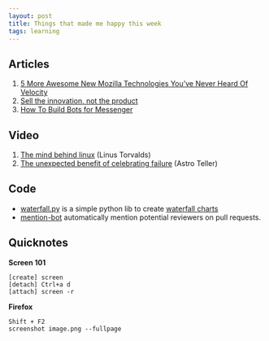 ```yaml
---
layout: post
title: Things that made me happy this week
tags: learning
---
```


## Articles ##
1. [5 More Awesome New Mozilla Technologies You’ve Never Heard Of Velocity](https://davidwalsh.name/mozilla-projects)
2. [Sell the innovation, not the product](https://medium.com/@stewart/we-dont-sell-saddles-here-4c59524d650d#.vk24k69fh)
3. [How To Build Bots for Messenger](https://developers.facebook.com/blog/post/2016/04/12/bots-for-messenger/)

## Video ##

1. [The mind behind linux](https://www.ted.com/talks/linus_torvalds_the_mind_behind_linux) (Linus Torvalds)
2. [The unexpected benefit of celebrating failure](https://www.ted.com/talks/astro_teller_the_unexpected_benefit_of_celebrating_failure) (Astro Teller) 

## Code ##

- [waterfall.py](http://tooblippe.github.io/waterfall/) is a simple python lib to create [waterfall charts](https://en.wikipedia.org/wiki/Waterfall_chart) 
- [mention-bot](https://github.com/facebook/mention-bot) automatically mention potential reviewers on pull requests.

## Quicknotes ##

**Screen 101**

    [create] screen
    [detach] Ctrl+a d
    [attach] screen -r

**Firefox**

    Shift + F2
    screenshot image.png --fullpage  


